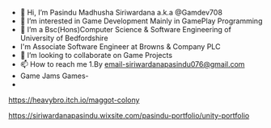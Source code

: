 - 👋 Hi, I’m Pasindu Madhusha Siriwardana a.k.a @Gamdev708
- 👀 I’m interested in Game Development Mainly in GamePlay Programming
- 🌱 I’m a Bsc(Hons)Computer Science & Software Engineering of University of Bedfordshire
- I'm Associate Software Engineer at Browns & Company PLC
- 💞️ I’m looking to collaborate on Game Projects
- 📫 How to reach me 1.By email-siriwardanapasindu076@gmail.com
- Game Jams Games-
- 
https://heavybro.itch.io/maggot-colony

https://siriwardanapasindu.wixsite.com/pasindu-portfolio/unity-portfolio
<!---
Gamdev708/Gamdev708 is a ✨ special ✨ repository because its `README.md` (this file) appears on your GitHub profile.
You can click the Preview link to take a look at your changes.
--->
